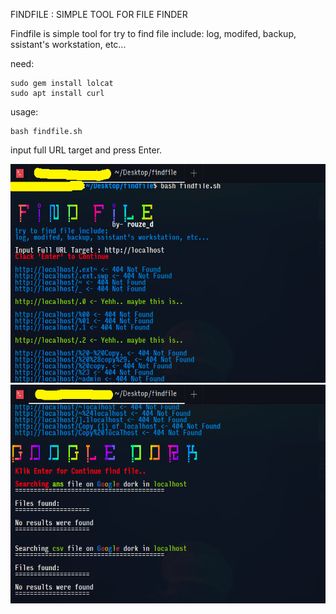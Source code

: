 FINDFILE : SIMPLE TOOL FOR FILE FINDER

Findfile is simple tool for try to find file include: log, modifed, backup, ssistant's workstation, etc... 

need:<br>
```
sudo gem install lolcat
sudo apt install curl
```

usage:<br>
```
bash findfile.sh
```
input full URL target and press Enter.

<img src="https://github.com/rouze-d/findfile/blob/master/screen01.png" width="800" height="350"/>
<img src="https://github.com/rouze-d/findfile/blob/master/screen02.png" width="800" height="350"/>
